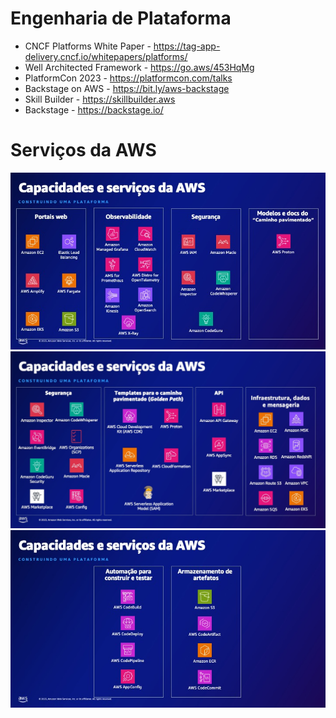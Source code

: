 # Engenharia de Plataforma

* CNCF Platforms White Paper - https://tag-app-delivery.cncf.io/whitepapers/platforms/
* Well Architected Framework - https://go.aws/453HqMg
* PlatformCon 2023 - https://platformcon.com/talks
* Backstage on AWS - https://bit.ly/aws-backstage
* Skill Builder - https://skillbuilder.aws
* Backstage - https://backstage.io/

# Serviços da AWS

![CNCF: Capacidades i](./cap-01.jpg)
![CNCF: Capacidades ii](./cap-02.jpg)
![CNCF: Capacidades iii](./cap-03.jpg)
